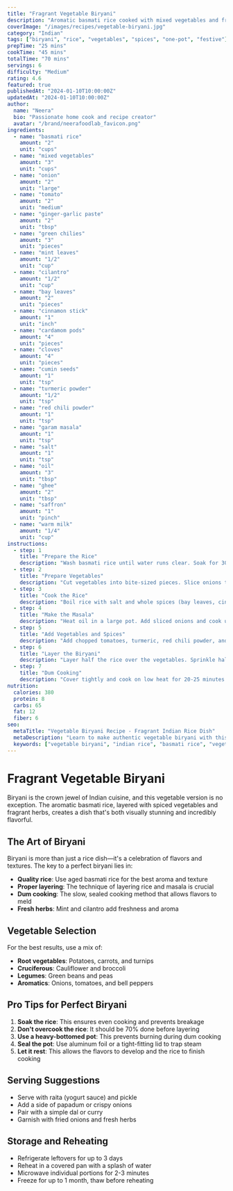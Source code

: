 ```yaml
---
title: "Fragrant Vegetable Biryani"
description: "Aromatic basmati rice cooked with mixed vegetables and fragrant spices. This one-pot wonder is perfect for special occasions and family gatherings."
coverImage: "/images/recipes/vegetable-biryani.jpg"
category: "Indian"
tags: ["biryani", "rice", "vegetables", "spices", "one-pot", "festive"]
prepTime: "25 mins"
cookTime: "45 mins"
totalTime: "70 mins"
servings: 6
difficulty: "Medium"
rating: 4.6
featured: true
publishedAt: "2024-01-10T10:00:00Z"
updatedAt: "2024-01-10T10:00:00Z"
author:
  name: "Neera"
  bio: "Passionate home cook and recipe creator"
  avatar: "/brand/neerafoodlab_favicon.png"
ingredients:
  - name: "basmati rice"
    amount: "2"
    unit: "cups"
  - name: "mixed vegetables"
    amount: "3"
    unit: "cups"
  - name: "onion"
    amount: "2"
    unit: "large"
  - name: "tomato"
    amount: "2"
    unit: "medium"
  - name: "ginger-garlic paste"
    amount: "2"
    unit: "tbsp"
  - name: "green chilies"
    amount: "3"
    unit: "pieces"
  - name: "mint leaves"
    amount: "1/2"
    unit: "cup"
  - name: "cilantro"
    amount: "1/2"
    unit: "cup"
  - name: "bay leaves"
    amount: "2"
    unit: "pieces"
  - name: "cinnamon stick"
    amount: "1"
    unit: "inch"
  - name: "cardamom pods"
    amount: "4"
    unit: "pieces"
  - name: "cloves"
    amount: "4"
    unit: "pieces"
  - name: "cumin seeds"
    amount: "1"
    unit: "tsp"
  - name: "turmeric powder"
    amount: "1/2"
    unit: "tsp"
  - name: "red chili powder"
    amount: "1"
    unit: "tsp"
  - name: "garam masala"
    amount: "1"
    unit: "tsp"
  - name: "salt"
    amount: "1"
    unit: "tsp"
  - name: "oil"
    amount: "3"
    unit: "tbsp"
  - name: "ghee"
    amount: "2"
    unit: "tbsp"
  - name: "saffron"
    amount: "1"
    unit: "pinch"
  - name: "warm milk"
    amount: "1/4"
    unit: "cup"
instructions:
  - step: 1
    title: "Prepare the Rice"
    description: "Wash basmati rice until water runs clear. Soak for 30 minutes, then drain. Soak saffron in warm milk and set aside."
  - step: 2
    title: "Prepare Vegetables"
    description: "Cut vegetables into bite-sized pieces. Slice onions thinly. Chop tomatoes finely. Prepare ginger-garlic paste if not using store-bought."
  - step: 3
    title: "Cook the Rice"
    description: "Boil rice with salt and whole spices (bay leaves, cinnamon, cardamom, cloves) until 70% cooked. Drain and set aside."
  - step: 4
    title: "Make the Masala"
    description: "Heat oil in a large pot. Add sliced onions and cook until golden brown. Add ginger-garlic paste and green chilies, cook for 2 minutes."
  - step: 5
    title: "Add Vegetables and Spices"
    description: "Add chopped tomatoes, turmeric, red chili powder, and salt. Cook until tomatoes are soft. Add mixed vegetables and cook for 5-7 minutes."
  - step: 6
    title: "Layer the Biryani"
    description: "Layer half the rice over the vegetables. Sprinkle half the mint and cilantro. Add remaining rice and top with remaining herbs. Drizzle with ghee and saffron milk."
  - step: 7
    title: "Dum Cooking"
    description: "Cover tightly and cook on low heat for 20-25 minutes. Let rest for 10 minutes before serving. Fluff with a fork and serve hot."
nutrition:
  calories: 380
  protein: 8
  carbs: 65
  fat: 12
  fiber: 6
seo:
  metaTitle: "Vegetable Biryani Recipe - Fragrant Indian Rice Dish"
  metaDescription: "Learn to make authentic vegetable biryani with this step-by-step recipe. Fragrant basmati rice with mixed vegetables and aromatic spices."
  keywords: ["vegetable biryani", "indian rice", "basmati rice", "vegetarian", "spices", "one-pot meal"]
---
```


# Fragrant Vegetable Biryani

Biryani is the crown jewel of Indian cuisine, and this vegetable version is no exception. The aromatic basmati rice, layered with spiced vegetables and fragrant herbs, creates a dish that's both visually stunning and incredibly flavorful.

## The Art of Biryani

Biryani is more than just a rice dish—it's a celebration of flavors and textures. The key to a perfect biryani lies in:

- **Quality rice**: Use aged basmati rice for the best aroma and texture
- **Proper layering**: The technique of layering rice and masala is crucial
- **Dum cooking**: The slow, sealed cooking method that allows flavors to meld
- **Fresh herbs**: Mint and cilantro add freshness and aroma

## Vegetable Selection

For the best results, use a mix of:
- **Root vegetables**: Potatoes, carrots, and turnips
- **Cruciferous**: Cauliflower and broccoli
- **Legumes**: Green beans and peas
- **Aromatics**: Onions, tomatoes, and bell peppers

## Pro Tips for Perfect Biryani

1. **Soak the rice**: This ensures even cooking and prevents breakage
2. **Don't overcook the rice**: It should be 70% done before layering
3. **Use a heavy-bottomed pot**: This prevents burning during dum cooking
4. **Seal the pot**: Use aluminum foil or a tight-fitting lid to trap steam
5. **Let it rest**: This allows the flavors to develop and the rice to finish cooking

## Serving Suggestions

- Serve with raita (yogurt sauce) and pickle
- Add a side of papadum or crispy onions
- Pair with a simple dal or curry
- Garnish with fried onions and fresh herbs

## Storage and Reheating

- Refrigerate leftovers for up to 3 days
- Reheat in a covered pan with a splash of water
- Microwave individual portions for 2-3 minutes
- Freeze for up to 1 month, thaw before reheating
